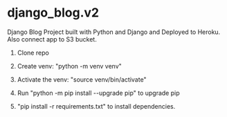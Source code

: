# django_blog.v2

Django Blog Project built with Python and Django and Deployed to Heroku. Also connect app to S3 bucket.

1. Clone repo 

2. Create venv: "python -m venv venv"

3. Activate the venv: "source venv/bin/activate"

4. Run "python -m pip install --upgrade pip" to upgrade pip

5. "pip install -r requirements.txt" to install dependencies.
